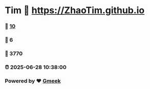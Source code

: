 # Tim :link: https://ZhaoTim.github.io 
### :page_facing_up: [10](https://ZhaoTim.github.io/tag.html) 
### :speech_balloon: 6 
### :hibiscus: 3770 
### :alarm_clock: 2025-06-28 10:38:00 
### Powered by :heart: [Gmeek](https://github.com/Meekdai/Gmeek)
